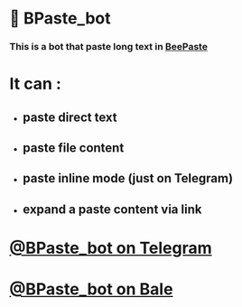 # 🤖 BPaste_bot
### This is a bot that paste long text in [BeePaste](https:beepaste.io)

# It can :
- ## paste direct text
- ## paste file content
- ## paste inline mode (just on Telegram)
- ## expand a paste content via link

# [@BPaste_bot on Telegram](https://t.me/bpaste_bot)
# [@BPaste_bot on Bale](https://bale.ai/bpaste_bot)
